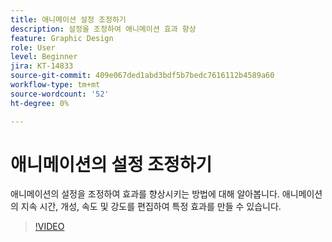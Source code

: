 ```yaml
---
title: 애니메이션 설정 조정하기
description: 설정을 조정하여 애니메이션 효과 향상
feature: Graphic Design
role: User
level: Beginner
jira: KT-14833
source-git-commit: 409e067ded1abd3bdf5b7bedc7616112b4589a60
workflow-type: tm+mt
source-wordcount: '52'
ht-degree: 0%

---
```


# 애니메이션의 설정 조정하기

애니메이션의 설정을 조정하여 효과를 향상시키는 방법에 대해 알아봅니다. 애니메이션의 지속 시간, 개성, 속도 및 강도를 편집하여 특정 효과를 만들 수 있습니다.

>[!VIDEO](https://video.tv.adobe.com/v/3426977?quality=12&learn=on&hidetitle=true)
